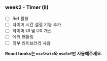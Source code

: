 ### week2 - Timer (II)

- [ ] Ref 활용
- [ ] 타이머 시간 설정 기능 추가
- [ ] 타이머 UI 및 UX 개선
- [ ] 에러 핸들링
- [ ] 외부 라이브러리 사용

**React hooks는 `useState`와 `useRef`만 사용해주세요.**
